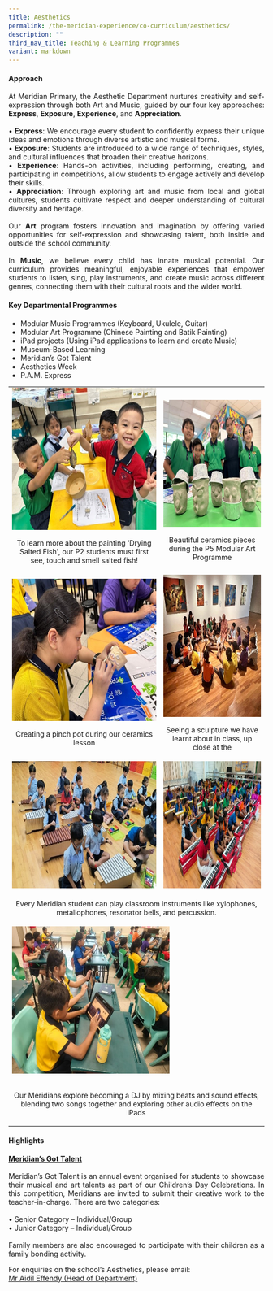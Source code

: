 ```yaml
---
title: Aesthetics
permalink: /the-meridian-experience/co-curriculum/aesthetics/
description: ""
third_nav_title: Teaching & Learning Programmes
variant: markdown
---
```

<h4>Approach</h4>

<p align="justify">At Meridian Primary, the Aesthetic Department nurtures creativity and self-expression through both Art and Music, guided by our four key approaches: <b>Express</b>, <b>Exposure</b>, <b>Experience</b>, and <b>Appreciation</b>.<br><br>
•	<b>Express</b>: We encourage every student to confidently express their unique ideas and emotions through diverse artistic and musical forms.<br>
•<b> Exposure</b>: Students are introduced to a wide range of techniques, styles, and cultural influences that broaden their creative horizons.<br>
•	<b>Experience</b>: Hands-on activities, including performing, creating, and participating in competitions, allow students to engage actively and develop their skills.<br>
•	<b>Appreciation</b>: Through exploring art and music from local and global cultures, students cultivate respect and deeper understanding of cultural diversity and heritage.<br><br>
Our <b>Art</b> program fosters innovation and imagination by offering varied opportunities for self-expression and showcasing talent, both inside and outside the school community.<br><br>
In <b>Music</b>, we believe every child has innate musical potential. Our curriculum provides meaningful, enjoyable experiences that empower students to listen, sing, play instruments, and create music across different genres, connecting them with their cultural roots and the wider world.
</p>

<h4>Key Departmental Programmes</h4>

<ul>
	<li>Modular Music Programmes (Keyboard, Ukulele, Guitar)</li>
	<li>Modular Art Programme (Chinese Painting and Batik Painting)</li>
	<li>iPad projects (Using iPad applications to learn and create Music)</li>
	<li>Museum-Based Learning</li>
	<li>Meridian’s Got Talent</li>
	<li>Aesthetics Week</li>
	<li>P.A.M. Express</li>
</ul>

<table style="minWidth: 50px">
<colgroup>
<col>
<col>
</colgroup>
<tbody>
<tr>
<td rowspan="1" colspan="1">
<div class="isomer-image-wrapper">
<img style="width:350px;height:280px;float:center" height="auto" width="100%" src="/images/The%20Meridian%20Experience/Aesthetics/2025A_1.jpg">
</div>
<p style="text-align:center; font-size:14px;">To learn more about the painting ‘Drying Salted Fish’, our P2 students must first see, touch and smell salted fish!</p>
</td>
<td rowspan="1" colspan="1">
<div class="isomer-image-wrapper"><br>
<img style="width:380px;height:250px;float:center" height="auto" width="100%" src="/images/The%20Meridian%20Experience/Aesthetics/2025A_2.jpg">
</div>

<p style="text-align:center; font-size:14px;">Beautiful ceramics pieces during the P5 Modular Art Programme</p>
</td>
</tr>
<tr>
<td rowspan="1" colspan="1">
<div class="isomer-image-wrapper">
<img style="width:350px;height:280px;float:center" height="auto" width="100%" alt="" src="/images/The%20Meridian%20Experience/Aesthetics/2025A_3.jpg">
</div>
<p style="text-align:center; font-size:14px;">Creating a pinch pot during our ceramics lesson</p>
</td>
<td rowspan="1" colspan="1">
<div class="isomer-image-wrapper">
<img style="width:350px;height:280px;float:center" height="auto" width="100%" src="/images/The%20Meridian%20Experience/Aesthetics/2025A_4.jpg">
</div>
<p style="text-align:center; font-size:14px;">Seeing a sculpture we have learnt about in class, up close at the </p>
</td>
</tr>
<tr>
<td rowspan="1" colspan="1">
<div class="isomer-image-wrapper">
<img style="width:300px;height:250px;float:center" height="auto" width="100%" alt="" src="/images/The%20Meridian%20Experience/Aesthetics/2025A_5.jpg">
</div>
</td>
<td rowspan="1" colspan="1">
<div class="isomer-image-wrapper">
<img style="width:300px;height:250px;float:center" height="auto" width="100%" src="/images/The%20Meridian%20Experience/Aesthetics/2025A_6.jpg">
</div>
</td>
</tr>
<tr>
<td colspan="2">
<p style="text-align:center; font-size:14px;">Every Meridian student can play classroom instruments like xylophones, metallophones, resonator bells, and percussion.</p>
</td>
</tr>
<tr>
<td rowspan="1" colspan="2">
<div class="isomer-image-wrapper">
<img style="width:310px;height:290px;float:center" height="auto" width="100%" alt="" src="/images/The%20Meridian%20Experience/Aesthetics/2025A_7.jpg">
</div>
	<br>
<p style="text-align:center; font-size:14px;">Our Meridians explore becoming a DJ by mixing beats and sound effects, blending two songs together and exploring other audio effects on the iPads</p>
</td>
</tr>
</tbody>
</table>

<h4>Highlights</h4>

<p align="justify">
<b><u>Meridian’s Got Talent</u></b><br><br>
Meridian’s Got Talent is an annual event organised for students to showcase their musical and art talents as part of our Children’s Day Celebrations. In this competition, Meridians are invited to submit their creative work to the teacher-in-charge. There are two categories:<br><br>
•	Senior Category – Individual/Group<br>
•	Junior Category – Individual/Group<br><br>
Family members are also encouraged to participate with their children as a family bonding activity. 
</p>

 For enquiries on the school’s Aesthetics, please email:<br>
<a href="mailto:aidil_effendy@moe.edu.sg">Mr Aidil Effendy (Head of Department)</a>